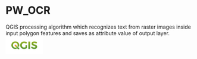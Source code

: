 
# PW_OCR

QGIS processing algorithm which recognizes text from raster images inside input polygon features and saves as attribute value of output layer. 
<img width="100" align="center" src="images\qgis-logo.png" alt="qgis"/>
